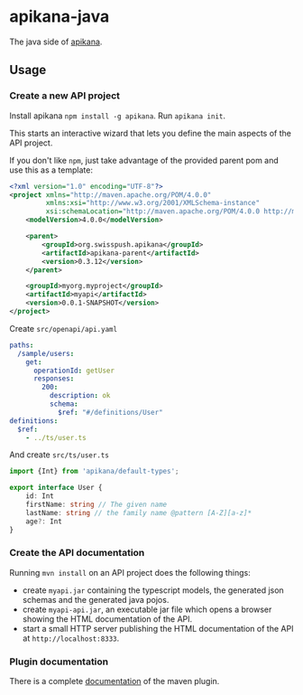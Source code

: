 # apikana-java
The java side of [apikana](https://github.com/lbovet/apikana).

## Usage

### Create a new API project

Install apikana `npm install -g apikana`.
Run `apikana init`.

This starts an interactive wizard that lets you define the main aspects of the API project.

If you don't like `npm`, just take advantage of the provided parent pom and use this as a template:

````xml
<?xml version="1.0" encoding="UTF-8"?>
<project xmlns="http://maven.apache.org/POM/4.0.0"
         xmlns:xsi="http://www.w3.org/2001/XMLSchema-instance"
         xsi:schemaLocation="http://maven.apache.org/POM/4.0.0 http://maven.apache.org/xsd/maven-4.0.0.xsd">
    <modelVersion>4.0.0</modelVersion>

    <parent>
        <groupId>org.swisspush.apikana</groupId>
        <artifactId>apikana-parent</artifactId>
        <version>0.3.12</version>
    </parent>

    <groupId>myorg.myproject</groupId>
    <artifactId>myapi</artifactId>
    <version>0.0.1-SNAPSHOT</version>
</project>
````

Create `src/openapi/api.yaml`
````yaml
paths:
  /sample/users:
    get:
      operationId: getUser
      responses:
        200:
          description: ok
          schema:
            $ref: "#/definitions/User"
definitions:
  $ref:
    - ../ts/user.ts
````

And create `src/ts/user.ts`
````ts
import {Int} from 'apikana/default-types';

export interface User {
    id: Int
    firstName: string // The given name
    lastName: string // the family name @pattern [A-Z][a-z]*
    age?: Int
}
````

### Create the API documentation

Running `mvn install` on an API project does the following things:

- create `myapi.jar` containing the typescript models, the generated json schemas and the generated java pojos. 
- create `myapi-api.jar`, an executable jar file which opens a browser showing the HTML documentation of the API.  
- start a small HTTP server publishing the HTML documentation of the API at `http://localhost:8333`.

### Plugin documentation

There is a complete [documentation](https://nidi3.github.io/apikana-java/site/plugin-info.html) of the maven plugin.

